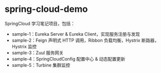 # spring-cloud-demo
SpringCloud 学习笔记项目，包括：
- sample-1：Eureka Server & Eureka Client，实现服务注册与发现
- sample-2：Feign 声明式 HTTP 调用，Ribbon 负载均衡，Hystrix 断路器，Hystrix 监控
- sample-3：Zuul 服务网关
- sample-4：SpringCloudConfig 配置中心 & 动态配置更新
- sample-5：Turbine 集群监控
